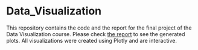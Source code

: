 # Data_Visualization
This repository contains the code and the report for the final project of the Data Visualization course. Please check
[the report](https://github.com/anushkocharyan/Data_Visualization/blob/master/Project_Report.pdf) to see the generated plots. All visualizations were created using Plotly and are interactive. 
